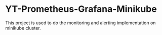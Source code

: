 # YT-Prometheus-Grafana-Minikube
This project is used to do the monitoring and alerting implementation on minikube cluster.
